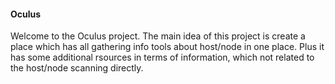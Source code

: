 #### Oculus ####

Welcome to the Oculus project.
The main idea of this project is create a place which has all gathering info tools about host/node in one place.
Plus it has some additional rsources in terms of information, which not related to the host/node scanning directly.
